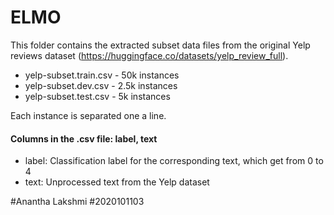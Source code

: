 # ELMO

This folder contains the extracted subset data files from the original Yelp reviews dataset (https://huggingface.co/datasets/yelp_review_full).

- yelp-subset.train.csv - 50k instances
- yelp-subset.dev.csv - 2.5k instances
- yelp-subset.test.csv - 5k instances

Each instance is separated one a line.

#### Columns in the .csv file: label, text

- label: Classification label for the corresponding text, which get from 0 to 4
- text: Unprocessed text from the Yelp dataset


#Anantha Lakshmi
#2020101103

